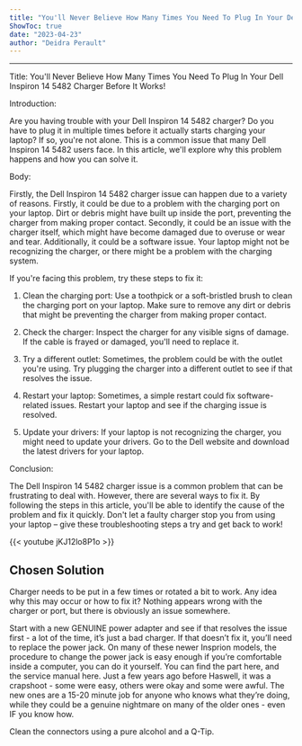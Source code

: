 ```yaml
---
title: "You'll Never Believe How Many Times You Need To Plug In Your Dell Inspiron 14 5482 Charger Before It Works!"
ShowToc: true 
date: "2023-04-23"
author: "Deidra Perault"
---
```

*****
Title: You'll Never Believe How Many Times You Need To Plug In Your Dell Inspiron 14 5482 Charger Before It Works!

Introduction:

Are you having trouble with your Dell Inspiron 14 5482 charger? Do you have to plug it in multiple times before it actually starts charging your laptop? If so, you're not alone. This is a common issue that many Dell Inspiron 14 5482 users face. In this article, we'll explore why this problem happens and how you can solve it.

Body:

Firstly, the Dell Inspiron 14 5482 charger issue can happen due to a variety of reasons. Firstly, it could be due to a problem with the charging port on your laptop. Dirt or debris might have built up inside the port, preventing the charger from making proper contact. Secondly, it could be an issue with the charger itself, which might have become damaged due to overuse or wear and tear. Additionally, it could be a software issue. Your laptop might not be recognizing the charger, or there might be a problem with the charging system.

If you're facing this problem, try these steps to fix it:

1. Clean the charging port: Use a toothpick or a soft-bristled brush to clean the charging port on your laptop. Make sure to remove any dirt or debris that might be preventing the charger from making proper contact.

2. Check the charger: Inspect the charger for any visible signs of damage. If the cable is frayed or damaged, you'll need to replace it.

3. Try a different outlet: Sometimes, the problem could be with the outlet you're using. Try plugging the charger into a different outlet to see if that resolves the issue.

4. Restart your laptop: Sometimes, a simple restart could fix software-related issues. Restart your laptop and see if the charging issue is resolved.

5. Update your drivers: If your laptop is not recognizing the charger, you might need to update your drivers. Go to the Dell website and download the latest drivers for your laptop.

Conclusion:

The Dell Inspiron 14 5482 charger issue is a common problem that can be frustrating to deal with. However, there are several ways to fix it. By following the steps in this article, you'll be able to identify the cause of the problem and fix it quickly. Don't let a faulty charger stop you from using your laptop – give these troubleshooting steps a try and get back to work!

{{< youtube jKJ12lo8P1o >}} 



## Chosen Solution
 Charger needs to be put in a few times or rotated a bit to work. Any idea why this may occur or how to fix it? Nothing appears wrong with the charger or port, but there is obviously an issue somewhere.

 Start with a new GENUINE power adapter and see if that resolves the issue first - a lot of the time, it’s just a bad charger. If that doesn’t fix it, you’ll need to replace the power jack.
On many of these newer Insprion models, the procedure to change the power jack is easy enough if you’re comfortable inside a computer, you can do it yourself. You can find the part here, and the service manual here.
Just a few years ago before Haswell, it was a crapshoot - some were easy, others were okay and some were awful. The new ones are a 15-20 minute job for anyone who knows what they’re doing, while they could be a genuine nightmare on many of the older ones - even IF you know how.

 Clean the connectors using a pure alcohol and a Q-Tip.




